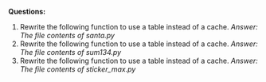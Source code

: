 **Questions:**

1. Rewrite the following function to use a table instead of a cache. _Answer: The file contents of santa.py_
3. Rewrite the following function to use a table instead of a cache. _Answer: The file contents of sum134.py_
4. Rewrite the following function to use a table instead of a cache. _Answer: The file contents of sticker_max.py_
